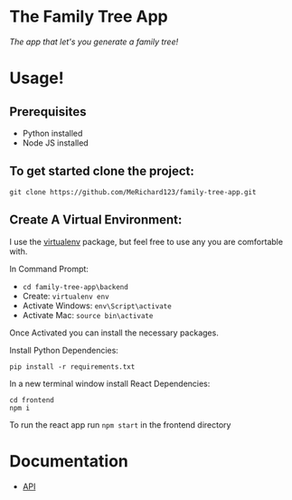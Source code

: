 # The Family Tree App

_The app that let's you generate a family tree!_

# Usage!

## Prerequisites

- Python installed
- Node JS installed

## To get started clone the project:

`git clone https://github.com/MeRichard123/family-tree-app.git`

## Create A Virtual Environment:

I use the [virtualenv](https://virtualenv.pypa.io/en/latest/installation.html) package, but feel free to use any you are comfortable with.

In Command Prompt:

- `cd family-tree-app\backend`
- Create: `virtualenv env`
- Activate Windows: `env\Script\activate`
- Activate Mac: `source bin\activate`

Once Activated you can install the necessary packages.

Install Python Dependencies:

```
pip install -r requirements.txt
```

In a new terminal window install React Dependencies:

```
cd frontend
npm i
```

To run the react app run `npm start` in the frontend directory

# Documentation

- [API](./blob/main/docs/API.md)

